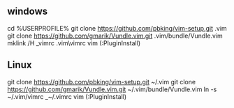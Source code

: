 

## windows

   cd %USERPROFILE%
   git clone https://github.com/pbking/vim-setup.git .vim
   git clone https://github.com/gmarik/Vundle.vim.git .vim/bundle/Vundle.vim
   mklink /H _vimrc .vim\vimrc
   vim  (:PluginInstall)

## Linux

   git clone https://github.com/pbking/vim-setup.git ~/.vim
   git clone https://github.com/gmarik/Vundle.vim.git ~/.vim/bundle/Vundle.vim
   ln -s ~/.vim/vimrc _~/.vimrc
   vim  (:PluginInstall)

